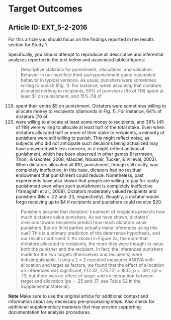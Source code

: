 # Target Outcomes
## Article ID: EXT_5-2-2016

For this article you should focus on the findings reported in the results section for Study 1.

Specifically, you should attempt to reproduce all descriptive and inferential analyses reported in the text below and associated tables/figures:

> Descriptive statistics for punishment, allocations,and valuation. Behavior in our modified third-partypunishment game resembled behavior in typical versions.As usual, punishers were sometimes willing topunish (Fig. 1). For instance, when assuming that dictatorsallocated nothing to recipients, 55% of punishers (65of 119) spent at least $1 on punishment, and 15% (18 of119) spent their entire $5 on punishment. Dictators weresometimes willing to allocate money to recipients (diamondsin Fig. 1). For instance, 64% of dictators (76 of 119) were willing to allocate at least some money to recipients, and 38% (45 of 119) were willing to allocate atleast half of the total stake. Even when dictators allocatedhalf or more of their stake to recipients, a minority ofpunishers were still willing to punish. This might reflectnoise, as subjects who did not anticipate such decisionsbeing actualized may have answered with less concern,or it might reflect antisocial punishment, which has beenobserved in other games (Herrmann, Thöni, & Gächter,2008; Masclet, Noussair, Tucker, & Villeval, 2003). Whendictators allocated all $10, punishment, though still costly,was completely ineffective; in this case, dictators had noresidual endowment that punishment could reduce.Nonetheless, past experiments have also shown that peopleare willing to pay for costly punishment even whensuch punishment is completely ineffective (Yamagishiet al., 2009).Dictators moderately valued recipients and punishers(Ms = .22 and .23, respectively). Roughly, a dictator wouldforgo receiving up to $4 if recipients and punishers couldreceive $20.

> Punishers assume that dictators’ treatment ofrecipients predicts how much dictators value punishers.As we have shown, dictators’ divisions towardrecipients predict how much dictators value punishers.But do third parties actually make inferences using thiscue? This is a primary prediction of the deterrencehypothesis, and our results confirmed it: As shown inFigure 2a, the more that dictators allocated to recipients,the more they were thought to value both the punisherand the recipient. In fact, the inferences punishers made for the two targets (themselves and recipients) wereindistinguishable. Using a 2 × 2 repeated measuresANOVA with allocation and target as factors, we foundthat the effect of allocation on inferences was significant,F(2.32, 273.72) = 18.15, p < .001, η2 = .13, but there wasno effect of target and no interaction between target andallocation (ps = .25 and .17; see Table S2 in the SupplementalMaterial).

**Note**
Make sure to use the original article for additional context and information about any necessary pre-processing steps. Also check for additional supplementary materials that may provide supporting documentation for analysis procedures.
